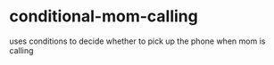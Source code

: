 # conditional-mom-calling
uses conditions to decide whether to pick up the phone when mom is calling
